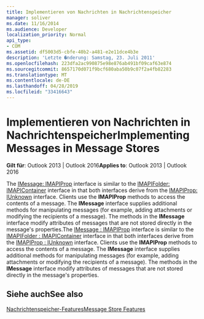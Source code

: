 ```yaml
---
title: Implementieren von Nachrichten in Nachrichtenspeicher
manager: soliver
ms.date: 11/16/2014
ms.audience: Developer
localization_priority: Normal
api_type:
- COM
ms.assetid: df5003d5-cbfe-40b2-a481-e2e11dce4b3e
description: 'Letzte �nderung: Samstag, 23. Juli 2011'
ms.openlocfilehash: 223dfa2ac990875e98e876ab491bf09caf63e874
ms.sourcegitcommit: 8657170d071f9bcf680aba50b9c07f2a4fb82283
ms.translationtype: MT
ms.contentlocale: de-DE
ms.lasthandoff: 04/28/2019
ms.locfileid: "33416643"
---
```

# <a name="implementing-messages-in-message-stores"></a><span data-ttu-id="8ee64-103">Implementieren von Nachrichten in Nachrichtenspeicher</span><span class="sxs-lookup"><span data-stu-id="8ee64-103">Implementing Messages in Message Stores</span></span>

  
  
<span data-ttu-id="8ee64-104">**Gilt für**: Outlook 2013 | Outlook 2016</span><span class="sxs-lookup"><span data-stu-id="8ee64-104">**Applies to**: Outlook 2013 | Outlook 2016</span></span> 
  
<span data-ttu-id="8ee64-p101">The [IMessage: IMAPIProp](imessageimapiprop.md) interface is similar to the [IMAPIFolder: IMAPIContainer](imapifolderimapicontainer.md) interface in that both interfaces derive from the [IMAPIProp: IUnknown](imapipropiunknown.md) interface. Clients use the **IMAPIProp** methods to access the contents of a message. The **IMessage** interface supplies additional methods for manipulating messages (for example, adding attachments or modifying the recipients of a message). The methods in the **IMessage** interface modify attributes of messages that are not stored directly in the message's properties.</span><span class="sxs-lookup"><span data-stu-id="8ee64-p101">The [IMessage : IMAPIProp](imessageimapiprop.md) interface is similar to the [IMAPIFolder : IMAPIContainer](imapifolderimapicontainer.md) interface in that both interfaces derive from the [IMAPIProp : IUnknown](imapipropiunknown.md) interface. Clients use the **IMAPIProp** methods to access the contents of a message. The **IMessage** interface supplies additional methods for manipulating messages (for example, adding attachments or modifying the recipients of a message). The methods in the **IMessage** interface modify attributes of messages that are not stored directly in the message's properties.</span></span> 
  
## <a name="see-also"></a><span data-ttu-id="8ee64-109">Siehe auch</span><span class="sxs-lookup"><span data-stu-id="8ee64-109">See also</span></span>



[<span data-ttu-id="8ee64-110">Nachrichtenspeicher-Features</span><span class="sxs-lookup"><span data-stu-id="8ee64-110">Message Store Features</span></span>](message-store-features.md)

